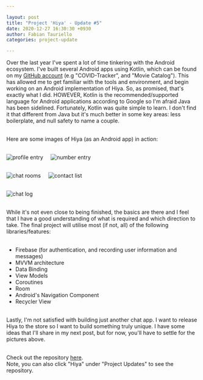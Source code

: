 ```yaml
---

layout: post
title: "Project 'Hiya' - Update #5"
date: 2020-12-27 16:30:30 +0930
author: Fabian Tauriello
categories: project-update

---
```


Over the last year I've spent a lot of time tinkering with the Android ecosystem. I've built several Android apps using Kotlin, which can be found on my <a href="https://github.com/FabianTauriello/" target="_blank">GitHub account</a> (e.g "COVID-Tracker", and "Movie Catalog"). This has allowed me to get familiar with the tools and environment, and begin working on an Android implementation of Hiya. So, as promised, that's exactly what I did. HOWEVER, Kotlin is the recommended/supported language for Android applications according to Google so I'm afraid Java has been sidelined. Fortunately, Kotlin was quite simple to learn. I don't find it that different from Java but it's much better in some key areas: less boilerplate, and null safety to name a couple. 

<br>Here are some images of Hiya (as an Android app) in action:

<br>![profile entry](../../../../images/Hiya/update5-profile_entry.png) &nbsp;&nbsp;&nbsp; ![number entry](../../../../images/Hiya/update5-number_entry.png)

<br>![chat rooms](../../../../images/Hiya/update5-chat_rooms.png) &nbsp;&nbsp;&nbsp; ![contact list](../../../../images/Hiya/update5-contact_list.png)

<br>![chat log](../../../../images/Hiya/update5-chat_log.png)

<br>While it's not even close to being finished, the basics are there and I feel that I have a good understanding of what is required and which direction to take. The final project will utilise most (if not, all) of the following libraries/features:
<br><br>
- Firebase (for authentication, and recording user information and messages)
- MVVM architecture
- Data Binding
- View Models
- Coroutines
- Room
- Android's Navigation Component
- Recycler View

<br>Lastly, I'm not satisfied with building just another chat app. I want to release Hiya to the store so I want to build something truly unique. I have some ideas that I'll share in my next post, but for now, you'll have to settle for the pictures above.

<br>Check out the repository <a target="_blank" href="https://github.com/FabianTauriello/Hiya-Android">here</a>.
<br>Note, you can also click "Hiya" under "Project Updates" to see the repository.
